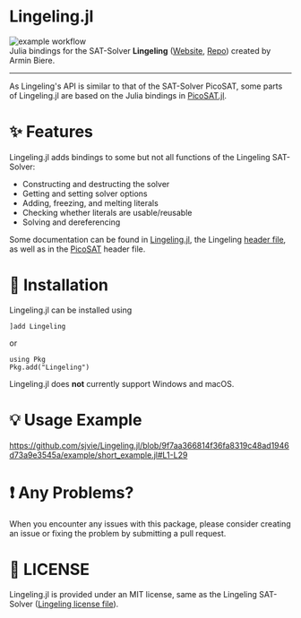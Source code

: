 # Lingeling.jl
![example workflow](https://github.com/sjvie/Lingeling.jl/actions/workflows/testing.yml/badge.svg)\
Julia bindings for the SAT-Solver **Lingeling** ([Website](https://fmv.jku.at/lingeling/), [Repo](https://github.com/arminbiere/lingeling)) created by Armin Biere.

-----
As Lingeling's API is similar to that of the SAT-Solver PicoSAT, some parts of Lingeling.jl are based on the Julia bindings in [PicoSAT.jl](https://github.com/sisl/PicoSAT.jl).

# ✨ Features
Lingeling.jl adds bindings to some but not all functions of the Lingeling SAT-Solver:
- Constructing and destructing the solver
- Getting and setting solver options
- Adding, freezing, and melting literals
- Checking whether literals are usable/reusable
- Solving and dereferencing

Some documentation can be found in [Lingeling.jl](https://github.com/sjvie/Lingeling.jl/blob/9f7aa366814f36fa8319c48ad1946d73a9e3545a/src/Lingeling.jl), the Lingeling [header file](https://github.com/arminbiere/lingeling/blob/89a167d0d2efe98d983c87b5b84175b40ea55842/lglib.h), as well as in the [PicoSAT](https://fmv.jku.at/picosat/) header file.

# 🔧 Installation
Lingeling.jl can be installed using
```
]add Lingeling
```
or
```
using Pkg
Pkg.add("Lingeling")
```

Lingeling.jl does **not** currently support Windows and macOS.

# 💡 Usage Example

https://github.com/sjvie/Lingeling.jl/blob/9f7aa366814f36fa8319c48ad1946d73a9e3545a/example/short_example.jl#L1-L29

# ❗ Any Problems?
When you encounter any issues with this package, please consider creating an issue or fixing the problem by submitting a pull request.

# 💼 LICENSE
Lingeling.jl is provided under an MIT license, same as the Lingeling SAT-Solver ([Lingeling license file](https://github.com/arminbiere/lingeling/blob/89a167d0d2efe98d983c87b5b84175b40ea55842/COPYING)).
